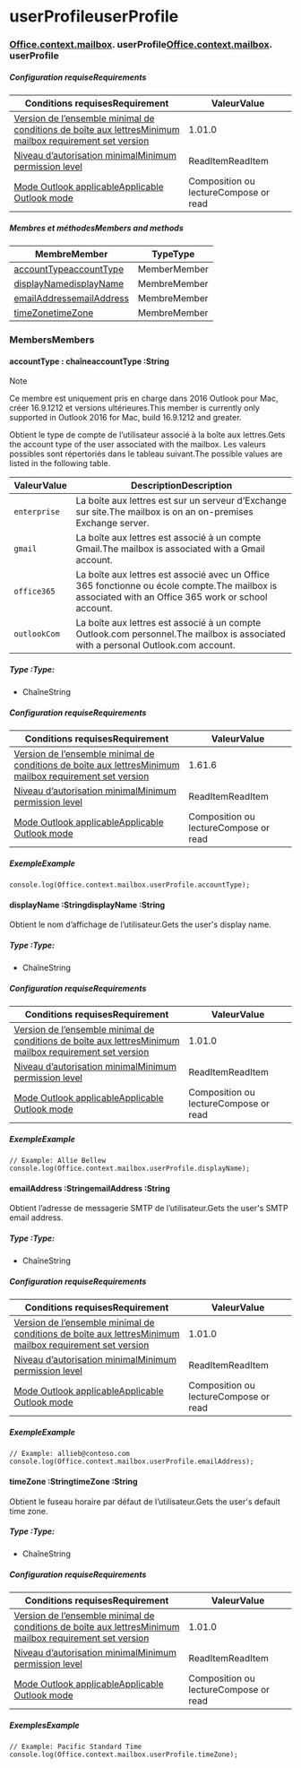 
# <a name="userprofile"></a><span data-ttu-id="0d7e8-101">userProfile</span><span class="sxs-lookup"><span data-stu-id="0d7e8-101">userProfile</span></span>

### <span data-ttu-id="0d7e8-p101">[Office](Office.md)[.context](Office.context.md)[.mailbox](Office.context.mailbox.md). userProfile</span><span class="sxs-lookup"><span data-stu-id="0d7e8-p101">[Office](Office.md)[.context](Office.context.md)[.mailbox](Office.context.mailbox.md). userProfile</span></span>

##### <a name="requirements"></a><span data-ttu-id="0d7e8-104">Configuration requise</span><span class="sxs-lookup"><span data-stu-id="0d7e8-104">Requirements</span></span>

|<span data-ttu-id="0d7e8-105">Conditions requises</span><span class="sxs-lookup"><span data-stu-id="0d7e8-105">Requirement</span></span>| <span data-ttu-id="0d7e8-106">Valeur</span><span class="sxs-lookup"><span data-stu-id="0d7e8-106">Value</span></span>|
|---|---|
|[<span data-ttu-id="0d7e8-107">Version de l’ensemble minimal de conditions de boîte aux lettres</span><span class="sxs-lookup"><span data-stu-id="0d7e8-107">Minimum mailbox requirement set version</span></span>](/javascript/office/requirement-sets/outlook-api-requirement-sets)| <span data-ttu-id="0d7e8-108">1.0</span><span class="sxs-lookup"><span data-stu-id="0d7e8-108">1.0</span></span>|
|[<span data-ttu-id="0d7e8-109">Niveau d’autorisation minimal</span><span class="sxs-lookup"><span data-stu-id="0d7e8-109">Minimum permission level</span></span>](https://docs.microsoft.com/outlook/add-ins/understanding-outlook-add-in-permissions)| <span data-ttu-id="0d7e8-110">ReadItem</span><span class="sxs-lookup"><span data-stu-id="0d7e8-110">ReadItem</span></span>|
|[<span data-ttu-id="0d7e8-111">Mode Outlook applicable</span><span class="sxs-lookup"><span data-stu-id="0d7e8-111">Applicable Outlook mode</span></span>](https://docs.microsoft.com/outlook/add-ins/#extension-points)| <span data-ttu-id="0d7e8-112">Composition ou lecture</span><span class="sxs-lookup"><span data-stu-id="0d7e8-112">Compose or read</span></span>|

##### <a name="members-and-methods"></a><span data-ttu-id="0d7e8-113">Membres et méthodes</span><span class="sxs-lookup"><span data-stu-id="0d7e8-113">Members and methods</span></span>

| <span data-ttu-id="0d7e8-114">Membre</span><span class="sxs-lookup"><span data-stu-id="0d7e8-114">Member</span></span> | <span data-ttu-id="0d7e8-115">Type</span><span class="sxs-lookup"><span data-stu-id="0d7e8-115">Type</span></span> |
|--------|------|
| [<span data-ttu-id="0d7e8-116">accountType</span><span class="sxs-lookup"><span data-stu-id="0d7e8-116">accountType</span></span>](#accounttype-string) | <span data-ttu-id="0d7e8-117">Member</span><span class="sxs-lookup"><span data-stu-id="0d7e8-117">Member</span></span> |
| [<span data-ttu-id="0d7e8-118">displayName</span><span class="sxs-lookup"><span data-stu-id="0d7e8-118">displayName</span></span>](#displayname-string) | <span data-ttu-id="0d7e8-119">Membre</span><span class="sxs-lookup"><span data-stu-id="0d7e8-119">Member</span></span> |
| [<span data-ttu-id="0d7e8-120">emailAddress</span><span class="sxs-lookup"><span data-stu-id="0d7e8-120">emailAddress</span></span>](#emailaddress-string) | <span data-ttu-id="0d7e8-121">Membre</span><span class="sxs-lookup"><span data-stu-id="0d7e8-121">Member</span></span> |
| [<span data-ttu-id="0d7e8-122">timeZone</span><span class="sxs-lookup"><span data-stu-id="0d7e8-122">timeZone</span></span>](#timezone-string) | <span data-ttu-id="0d7e8-123">Membre</span><span class="sxs-lookup"><span data-stu-id="0d7e8-123">Member</span></span> |

### <a name="members"></a><span data-ttu-id="0d7e8-124">Members</span><span class="sxs-lookup"><span data-stu-id="0d7e8-124">Members</span></span>

####  <a name="accounttype-string"></a><span data-ttu-id="0d7e8-125">accountType : chaîne</span><span class="sxs-lookup"><span data-stu-id="0d7e8-125">accountType :String</span></span>

> [!NOTE]
> <span data-ttu-id="0d7e8-126">Ce membre est uniquement pris en charge dans 2016 Outlook pour Mac, créer 16.9.1212 et versions ultérieures.</span><span class="sxs-lookup"><span data-stu-id="0d7e8-126">This member is currently only supported in Outlook 2016 for Mac, build 16.9.1212 and greater.</span></span>

<span data-ttu-id="0d7e8-127">Obtient le type de compte de l’utilisateur associé à la boîte aux lettres.</span><span class="sxs-lookup"><span data-stu-id="0d7e8-127">Gets the account type of the user associated with the mailbox.</span></span> <span data-ttu-id="0d7e8-128">Les valeurs possibles sont répertoriés dans le tableau suivant.</span><span class="sxs-lookup"><span data-stu-id="0d7e8-128">The possible values are listed in the following table.</span></span>

| <span data-ttu-id="0d7e8-129">Valeur</span><span class="sxs-lookup"><span data-stu-id="0d7e8-129">Value</span></span> | <span data-ttu-id="0d7e8-130">Description</span><span class="sxs-lookup"><span data-stu-id="0d7e8-130">Description</span></span> |
|-------|-------------|
| `enterprise` | <span data-ttu-id="0d7e8-131">La boîte aux lettres est sur un serveur d’Exchange sur site.</span><span class="sxs-lookup"><span data-stu-id="0d7e8-131">The mailbox is on an on-premises Exchange server.</span></span> |
| `gmail` | <span data-ttu-id="0d7e8-132">La boîte aux lettres est associé à un compte Gmail.</span><span class="sxs-lookup"><span data-stu-id="0d7e8-132">The mailbox is associated with a Gmail account.</span></span> |
| `office365` | <span data-ttu-id="0d7e8-133">La boîte aux lettres est associé avec un Office 365 fonctionne ou école compte.</span><span class="sxs-lookup"><span data-stu-id="0d7e8-133">The mailbox is associated with an Office 365 work or school account.</span></span> |
| `outlookCom` | <span data-ttu-id="0d7e8-134">La boîte aux lettres est associé à un compte Outlook.com personnel.</span><span class="sxs-lookup"><span data-stu-id="0d7e8-134">The mailbox is associated with a personal Outlook.com account.</span></span> |

##### <a name="type"></a><span data-ttu-id="0d7e8-135">Type :</span><span class="sxs-lookup"><span data-stu-id="0d7e8-135">Type:</span></span>

*   <span data-ttu-id="0d7e8-136">Chaîne</span><span class="sxs-lookup"><span data-stu-id="0d7e8-136">String</span></span>

##### <a name="requirements"></a><span data-ttu-id="0d7e8-137">Configuration requise</span><span class="sxs-lookup"><span data-stu-id="0d7e8-137">Requirements</span></span>

|<span data-ttu-id="0d7e8-138">Conditions requises</span><span class="sxs-lookup"><span data-stu-id="0d7e8-138">Requirement</span></span>| <span data-ttu-id="0d7e8-139">Valeur</span><span class="sxs-lookup"><span data-stu-id="0d7e8-139">Value</span></span>|
|---|---|
|[<span data-ttu-id="0d7e8-140">Version de l’ensemble minimal de conditions de boîte aux lettres</span><span class="sxs-lookup"><span data-stu-id="0d7e8-140">Minimum mailbox requirement set version</span></span>](/javascript/office/requirement-sets/outlook-api-requirement-sets)| <span data-ttu-id="0d7e8-141">1.6</span><span class="sxs-lookup"><span data-stu-id="0d7e8-141">1.6</span></span> |
|[<span data-ttu-id="0d7e8-142">Niveau d’autorisation minimal</span><span class="sxs-lookup"><span data-stu-id="0d7e8-142">Minimum permission level</span></span>](https://docs.microsoft.com/outlook/add-ins/understanding-outlook-add-in-permissions)| <span data-ttu-id="0d7e8-143">ReadItem</span><span class="sxs-lookup"><span data-stu-id="0d7e8-143">ReadItem</span></span>|
|[<span data-ttu-id="0d7e8-144">Mode Outlook applicable</span><span class="sxs-lookup"><span data-stu-id="0d7e8-144">Applicable Outlook mode</span></span>](https://docs.microsoft.com/outlook/add-ins/#extension-points)| <span data-ttu-id="0d7e8-145">Composition ou lecture</span><span class="sxs-lookup"><span data-stu-id="0d7e8-145">Compose or read</span></span>|

##### <a name="example"></a><span data-ttu-id="0d7e8-146">Exemple</span><span class="sxs-lookup"><span data-stu-id="0d7e8-146">Example</span></span>

```
console.log(Office.context.mailbox.userProfile.accountType);
```

####  <a name="displayname-string"></a><span data-ttu-id="0d7e8-147">displayName :String</span><span class="sxs-lookup"><span data-stu-id="0d7e8-147">displayName :String</span></span>

<span data-ttu-id="0d7e8-148">Obtient le nom d’affichage de l’utilisateur.</span><span class="sxs-lookup"><span data-stu-id="0d7e8-148">Gets the user's display name.</span></span>

##### <a name="type"></a><span data-ttu-id="0d7e8-149">Type :</span><span class="sxs-lookup"><span data-stu-id="0d7e8-149">Type:</span></span>

*   <span data-ttu-id="0d7e8-150">Chaîne</span><span class="sxs-lookup"><span data-stu-id="0d7e8-150">String</span></span>

##### <a name="requirements"></a><span data-ttu-id="0d7e8-151">Configuration requise</span><span class="sxs-lookup"><span data-stu-id="0d7e8-151">Requirements</span></span>

|<span data-ttu-id="0d7e8-152">Conditions requises</span><span class="sxs-lookup"><span data-stu-id="0d7e8-152">Requirement</span></span>| <span data-ttu-id="0d7e8-153">Valeur</span><span class="sxs-lookup"><span data-stu-id="0d7e8-153">Value</span></span>|
|---|---|
|[<span data-ttu-id="0d7e8-154">Version de l’ensemble minimal de conditions de boîte aux lettres</span><span class="sxs-lookup"><span data-stu-id="0d7e8-154">Minimum mailbox requirement set version</span></span>](/javascript/office/requirement-sets/outlook-api-requirement-sets)| <span data-ttu-id="0d7e8-155">1.0</span><span class="sxs-lookup"><span data-stu-id="0d7e8-155">1.0</span></span>|
|[<span data-ttu-id="0d7e8-156">Niveau d’autorisation minimal</span><span class="sxs-lookup"><span data-stu-id="0d7e8-156">Minimum permission level</span></span>](https://docs.microsoft.com/outlook/add-ins/understanding-outlook-add-in-permissions)| <span data-ttu-id="0d7e8-157">ReadItem</span><span class="sxs-lookup"><span data-stu-id="0d7e8-157">ReadItem</span></span>|
|[<span data-ttu-id="0d7e8-158">Mode Outlook applicable</span><span class="sxs-lookup"><span data-stu-id="0d7e8-158">Applicable Outlook mode</span></span>](https://docs.microsoft.com/outlook/add-ins/#extension-points)| <span data-ttu-id="0d7e8-159">Composition ou lecture</span><span class="sxs-lookup"><span data-stu-id="0d7e8-159">Compose or read</span></span>|

##### <a name="example"></a><span data-ttu-id="0d7e8-160">Exemple</span><span class="sxs-lookup"><span data-stu-id="0d7e8-160">Example</span></span>

```
// Example: Allie Bellew
console.log(Office.context.mailbox.userProfile.displayName);
```

####  <a name="emailaddress-string"></a><span data-ttu-id="0d7e8-161">emailAddress :String</span><span class="sxs-lookup"><span data-stu-id="0d7e8-161">emailAddress :String</span></span>

<span data-ttu-id="0d7e8-162">Obtient l’adresse de messagerie SMTP de l’utilisateur.</span><span class="sxs-lookup"><span data-stu-id="0d7e8-162">Gets the user's SMTP email address.</span></span>

##### <a name="type"></a><span data-ttu-id="0d7e8-163">Type :</span><span class="sxs-lookup"><span data-stu-id="0d7e8-163">Type:</span></span>

*   <span data-ttu-id="0d7e8-164">Chaîne</span><span class="sxs-lookup"><span data-stu-id="0d7e8-164">String</span></span>

##### <a name="requirements"></a><span data-ttu-id="0d7e8-165">Configuration requise</span><span class="sxs-lookup"><span data-stu-id="0d7e8-165">Requirements</span></span>

|<span data-ttu-id="0d7e8-166">Conditions requises</span><span class="sxs-lookup"><span data-stu-id="0d7e8-166">Requirement</span></span>| <span data-ttu-id="0d7e8-167">Valeur</span><span class="sxs-lookup"><span data-stu-id="0d7e8-167">Value</span></span>|
|---|---|
|[<span data-ttu-id="0d7e8-168">Version de l’ensemble minimal de conditions de boîte aux lettres</span><span class="sxs-lookup"><span data-stu-id="0d7e8-168">Minimum mailbox requirement set version</span></span>](/javascript/office/requirement-sets/outlook-api-requirement-sets)| <span data-ttu-id="0d7e8-169">1.0</span><span class="sxs-lookup"><span data-stu-id="0d7e8-169">1.0</span></span>|
|[<span data-ttu-id="0d7e8-170">Niveau d’autorisation minimal</span><span class="sxs-lookup"><span data-stu-id="0d7e8-170">Minimum permission level</span></span>](https://docs.microsoft.com/outlook/add-ins/understanding-outlook-add-in-permissions)| <span data-ttu-id="0d7e8-171">ReadItem</span><span class="sxs-lookup"><span data-stu-id="0d7e8-171">ReadItem</span></span>|
|[<span data-ttu-id="0d7e8-172">Mode Outlook applicable</span><span class="sxs-lookup"><span data-stu-id="0d7e8-172">Applicable Outlook mode</span></span>](https://docs.microsoft.com/outlook/add-ins/#extension-points)| <span data-ttu-id="0d7e8-173">Composition ou lecture</span><span class="sxs-lookup"><span data-stu-id="0d7e8-173">Compose or read</span></span>|

##### <a name="example"></a><span data-ttu-id="0d7e8-174">Exemple</span><span class="sxs-lookup"><span data-stu-id="0d7e8-174">Example</span></span>

```
// Example: allieb@contoso.com
console.log(Office.context.mailbox.userProfile.emailAddress);
```

####  <a name="timezone-string"></a><span data-ttu-id="0d7e8-175">timeZone :String</span><span class="sxs-lookup"><span data-stu-id="0d7e8-175">timeZone :String</span></span>

<span data-ttu-id="0d7e8-176">Obtient le fuseau horaire par défaut de l’utilisateur.</span><span class="sxs-lookup"><span data-stu-id="0d7e8-176">Gets the user's default time zone.</span></span>

##### <a name="type"></a><span data-ttu-id="0d7e8-177">Type :</span><span class="sxs-lookup"><span data-stu-id="0d7e8-177">Type:</span></span>

*   <span data-ttu-id="0d7e8-178">Chaîne</span><span class="sxs-lookup"><span data-stu-id="0d7e8-178">String</span></span>

##### <a name="requirements"></a><span data-ttu-id="0d7e8-179">Configuration requise</span><span class="sxs-lookup"><span data-stu-id="0d7e8-179">Requirements</span></span>

|<span data-ttu-id="0d7e8-180">Conditions requises</span><span class="sxs-lookup"><span data-stu-id="0d7e8-180">Requirement</span></span>| <span data-ttu-id="0d7e8-181">Valeur</span><span class="sxs-lookup"><span data-stu-id="0d7e8-181">Value</span></span>|
|---|---|
|[<span data-ttu-id="0d7e8-182">Version de l’ensemble minimal de conditions de boîte aux lettres</span><span class="sxs-lookup"><span data-stu-id="0d7e8-182">Minimum mailbox requirement set version</span></span>](/javascript/office/requirement-sets/outlook-api-requirement-sets)| <span data-ttu-id="0d7e8-183">1.0</span><span class="sxs-lookup"><span data-stu-id="0d7e8-183">1.0</span></span>|
|[<span data-ttu-id="0d7e8-184">Niveau d’autorisation minimal</span><span class="sxs-lookup"><span data-stu-id="0d7e8-184">Minimum permission level</span></span>](https://docs.microsoft.com/outlook/add-ins/understanding-outlook-add-in-permissions)| <span data-ttu-id="0d7e8-185">ReadItem</span><span class="sxs-lookup"><span data-stu-id="0d7e8-185">ReadItem</span></span>|
|[<span data-ttu-id="0d7e8-186">Mode Outlook applicable</span><span class="sxs-lookup"><span data-stu-id="0d7e8-186">Applicable Outlook mode</span></span>](https://docs.microsoft.com/outlook/add-ins/#extension-points)| <span data-ttu-id="0d7e8-187">Composition ou lecture</span><span class="sxs-lookup"><span data-stu-id="0d7e8-187">Compose or read</span></span>|

##### <a name="example"></a><span data-ttu-id="0d7e8-188">Exemples</span><span class="sxs-lookup"><span data-stu-id="0d7e8-188">Example</span></span>

```
// Example: Pacific Standard Time
console.log(Office.context.mailbox.userProfile.timeZone);
```
